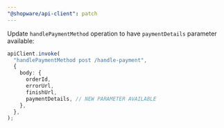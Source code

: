 ```yaml
---
"@shopware/api-client": patch
---
```


Update `handlePaymentMethod` operation to have `paymentDetails` parameter available:

```ts
apiClient.invoke(
  "handlePaymentMethod post /handle-payment",
  {
    body: {
      orderId,
      errorUrl,
      finishUrl,
      paymentDetails, // NEW PARAMETER AVAILABLE
    },
  },
);
```